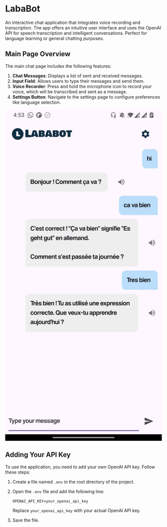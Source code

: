 # LabaBot

An interactive chat application that integrates voice recording and transcription. The app offers an intuitive user interface and uses the OpenAI API for speech transcription and intelligent conversations. Perfect for language learning or general chatting purposes.

## Main Page Overview

The main chat page includes the following features:

1. **Chat Messages**: Displays a list of sent and received messages.
2. **Input Field**: Allows users to type their messages and send them.
3. **Voice Recorder**: Press and hold the microphone icon to record your voice, which will be transcribed and sent as a message.
4. **Settings Button**: Navigate to the settings page to configure preferences like language selection.

<img src="assets/image/screenshot.jpeg" alt="Screenshot of the Chat Page" width="600" />

## Adding Your API Key

To use the application, you need to add your own OpenAI API key. Follow these steps:

1. Create a file named `.env` in the root directory of the project.
2. Open the `.env` file and add the following line:

   ```env
   OPENAI_API_KEY=your_openai_api_key
   ```

   Replace `your_openai_api_key` with your actual OpenAI API key.

3. Save the file.

